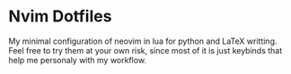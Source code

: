 # Nvim Dotfiles
My minimal configuration of neovim in lua for python and LaTeX writting. Feel free to try
them at your own risk, since most of it is just keybinds that help me personaly with my
workflow. 
